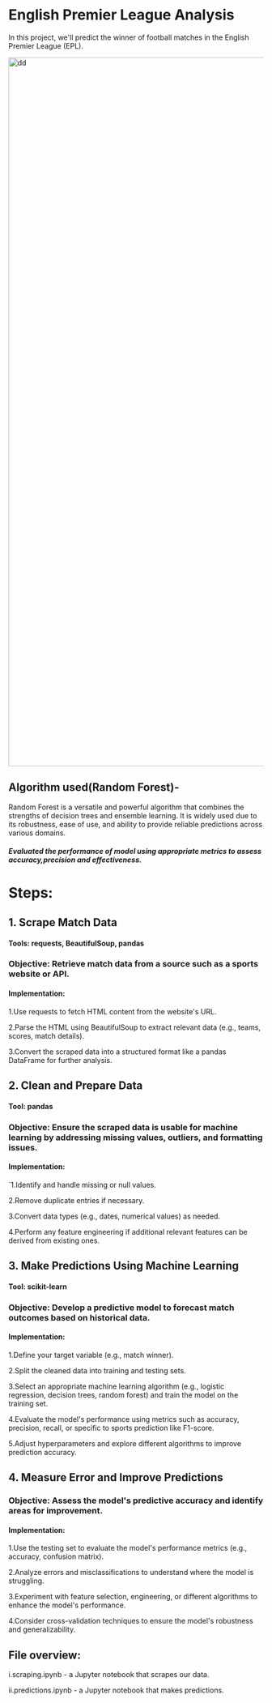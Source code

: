 # English Premier League Analysis
In this project, we'll predict the winner of football matches in the English Premier League (EPL).

<img width="1400" alt="dd" src="https://github.com/anjalikhushi/WebScraping-in-Python/assets/82653640/3e54e5bd-39c5-472c-ae04-68c9af144109">




## Algorithm used(Random Forest)-
Random Forest is a versatile and powerful algorithm that combines the strengths of decision trees and ensemble learning. It is widely used due to its robustness, ease of use, and ability to provide reliable predictions across various domains.
##### Evaluated the performance of model using appropriate metrics to assess accuracy,precision and effectiveness.
# Steps:
## 1. Scrape Match Data
#### Tools: requests, BeautifulSoup, pandas

### Objective: Retrieve match data from a source such as a sports website or API.
#### Implementation:
1.Use requests to fetch HTML content from the website's URL.

2.Parse the HTML using BeautifulSoup to extract relevant data (e.g., teams, scores, match details).

3.Convert the scraped data into a structured format like a pandas DataFrame for further analysis.
## 2. Clean and Prepare Data
#### Tool: pandas

### Objective: Ensure the scraped data is usable for machine learning by addressing missing values, outliers, and formatting issues.
#### Implementation:
`1.Identify and handle missing or null values.

2.Remove duplicate entries if necessary.

3.Convert data types (e.g., dates, numerical values) as needed.

4.Perform any feature engineering if additional relevant features can be derived from existing ones.

## 3. Make Predictions Using Machine Learning
#### Tool: scikit-learn

### Objective: Develop a predictive model to forecast match outcomes based on historical data.
#### Implementation:
1.Define your target variable (e.g., match winner).

2.Split the cleaned data into training and testing sets.

3.Select an appropriate machine learning algorithm (e.g., logistic regression, decision trees, random forest) and train the model on the training set.

4.Evaluate the model's performance using metrics such as accuracy, precision, recall, or specific to sports prediction like F1-score.

5.Adjust hyperparameters and explore different algorithms to improve prediction accuracy.
## 4. Measure Error and Improve Predictions

### Objective: Assess the model's predictive accuracy and identify areas for improvement.

#### Implementation:

1.Use the testing set to evaluate the model's performance metrics (e.g., accuracy, confusion matrix).

2.Analyze errors and misclassifications to understand where the model is struggling.

3.Experiment with feature selection, engineering, or different algorithms to enhance the model's performance.

4.Consider cross-validation techniques to ensure the model's robustness and generalizability.

## File overview:

i.scraping.ipynb - a Jupyter notebook that scrapes our data.

ii.predictions.ipynb - a Jupyter notebook that makes predictions.





